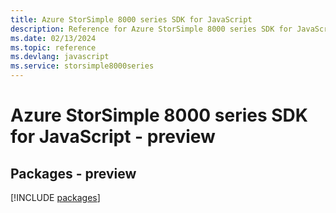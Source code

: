 ```yaml
---
title: Azure StorSimple 8000 series SDK for JavaScript
description: Reference for Azure StorSimple 8000 series SDK for JavaScript
ms.date: 02/13/2024
ms.topic: reference
ms.devlang: javascript
ms.service: storsimple8000series
---
```

# Azure StorSimple 8000 series SDK for JavaScript - preview
## Packages - preview
[!INCLUDE [packages](storsimple-8000-series-index.md)]